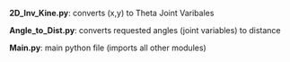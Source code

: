 **2D_Inv_Kine.py**: converts (x,y) to Theta Joint Varibales

**Angle_to_Dist.py**: converts requested angles (joint variables) to distance

**Main.py**: main python file (imports all other modules)
